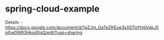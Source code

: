# spring-cloud-example
Details -
https://docs.google.com/document/d/1gZJm_GaTeZKEoe3sXDToYhjbVakJ5pXw0W83Hksd0qQ/edit?usp=sharing

